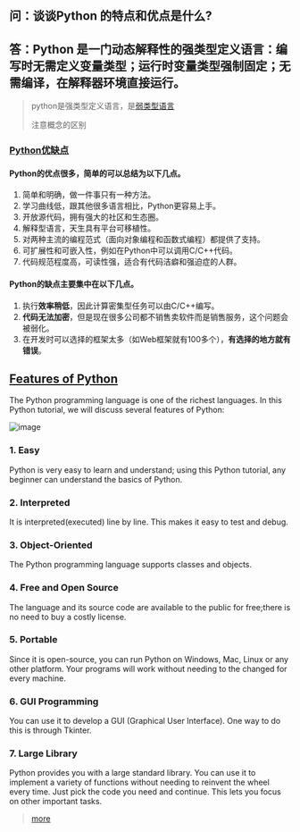 ## 问：谈谈Python 的特点和优点是什么?
## 答：Python 是一门动态解释性的强类型定义语言：编写时无需定义变量类型；运行时变量类型强制固定；无需编译，在解释器环境直接运行。

> python是强类型定义语言，是[弱类型语言](./Python3和Python2的区别.md)
>
> 注意概念的区别

### [Python优缺点](https://github.com/2048JiaLi/my-learning-100days/blob/master/1029-day1.md)

#### Python的优点很多，简单的可以总结为以下几点。

1. 简单和明确，做一件事只有一种方法。
2. 学习曲线低，跟其他很多语言相比，Python更容易上手。
3. 开放源代码，拥有强大的社区和生态圈。
4. 解释型语言，天生具有平台可移植性。
5. 对两种主流的编程范式（面向对象编程和函数式编程）都提供了支持。
6. 可扩展性和可嵌入性，例如在Python中可以调用C/C++代码。
7. 代码规范程度高，可读性强，适合有代码洁癖和强迫症的人群。

#### Python的缺点主要集中在以下几点。

1. 执行**效率稍低**，因此计算密集型任务可以由C/C++编写。
2. **代码无法加密**，但是现在很多公司都不销售卖软件而是销售服务，这个问题会被弱化。
3. 在开发时可以选择的框架太多（如Web框架就有100多个），**有选择的地方就有错误**。

## [Features of Python](https://data-flair.training/blogs/python-tutorial/)
The Python programming language is one of the richest languages. In this Python tutorial, we will discuss several features of Python:

![image](https://d2h0cx97tjks2p.cloudfront.net/blogs/wp-content/uploads/sites/2/2017/12/python-features.png)

### 1. Easy
Python is very easy to learn and understand; using this Python tutorial, any beginner can understand the basics of Python.

### 2. Interpreted
It is interpreted(executed) line by line. This makes it easy to test and debug.

### 3. Object-Oriented
The Python programming language supports classes and objects.

### 4. Free and Open Source
The language and its source code are available to the public for free;there is no need to buy a costly license.

### 5. Portable
Since it is open-source, you can run Python on Windows, Mac, Linux or any other platform. Your programs will work without needing to the changed for every machine.

### 6. GUI Programming
You can use it to develop a GUI (Graphical User Interface). One way to do this is through Tkinter.

### 7. Large Library
Python provides you with a large standard library. You can use it to implement a variety of functions without needing to reinvent the wheel every time. Just pick the code you need and continue. This lets you focus on other important tasks.

> [more](https://data-flair.training/blogs/python-future/)